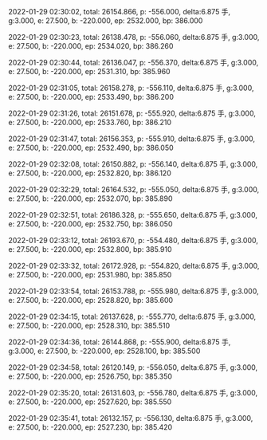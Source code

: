 2022-01-29 02:30:02, total: 26154.866, p: -556.000, delta:6.875 手, g:3.000, e: 27.500, b: -220.000, ep: 2532.000, bp: 386.000

2022-01-29 02:30:23, total: 26138.478, p: -556.060, delta:6.875 手, g:3.000, e: 27.500, b: -220.000, ep: 2534.020, bp: 386.260

2022-01-29 02:30:44, total: 26136.047, p: -556.370, delta:6.875 手, g:3.000, e: 27.500, b: -220.000, ep: 2531.310, bp: 385.960

2022-01-29 02:31:05, total: 26158.278, p: -556.110, delta:6.875 手, g:3.000, e: 27.500, b: -220.000, ep: 2533.490, bp: 386.200

2022-01-29 02:31:26, total: 26151.678, p: -555.920, delta:6.875 手, g:3.000, e: 27.500, b: -220.000, ep: 2533.760, bp: 386.210

2022-01-29 02:31:47, total: 26156.353, p: -555.910, delta:6.875 手, g:3.000, e: 27.500, b: -220.000, ep: 2532.490, bp: 386.050

2022-01-29 02:32:08, total: 26150.882, p: -556.140, delta:6.875 手, g:3.000, e: 27.500, b: -220.000, ep: 2532.820, bp: 386.120

2022-01-29 02:32:29, total: 26164.532, p: -555.050, delta:6.875 手, g:3.000, e: 27.500, b: -220.000, ep: 2532.070, bp: 385.890

2022-01-29 02:32:51, total: 26186.328, p: -555.650, delta:6.875 手, g:3.000, e: 27.500, b: -220.000, ep: 2532.750, bp: 386.050

2022-01-29 02:33:12, total: 26193.670, p: -554.480, delta:6.875 手, g:3.000, e: 27.500, b: -220.000, ep: 2532.800, bp: 385.910

2022-01-29 02:33:32, total: 26172.928, p: -554.820, delta:6.875 手, g:3.000, e: 27.500, b: -220.000, ep: 2531.980, bp: 385.850

2022-01-29 02:33:54, total: 26153.788, p: -555.980, delta:6.875 手, g:3.000, e: 27.500, b: -220.000, ep: 2528.820, bp: 385.600

2022-01-29 02:34:15, total: 26137.628, p: -555.770, delta:6.875 手, g:3.000, e: 27.500, b: -220.000, ep: 2528.310, bp: 385.510

2022-01-29 02:34:36, total: 26144.868, p: -555.900, delta:6.875 手, g:3.000, e: 27.500, b: -220.000, ep: 2528.100, bp: 385.500

2022-01-29 02:34:58, total: 26120.149, p: -556.050, delta:6.875 手, g:3.000, e: 27.500, b: -220.000, ep: 2526.750, bp: 385.350

2022-01-29 02:35:20, total: 26131.603, p: -556.780, delta:6.875 手, g:3.000, e: 27.500, b: -220.000, ep: 2527.620, bp: 385.550

2022-01-29 02:35:41, total: 26132.157, p: -556.130, delta:6.875 手, g:3.000, e: 27.500, b: -220.000, ep: 2527.230, bp: 385.420